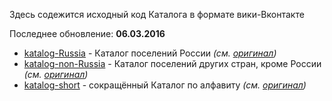 Здесь содежится исходный код Каталога в формате вики-Вконтакте  

Последнее обновление: **06.03.2016**

* [katalog-Russia](https://github.com/dimitrius-brest/katalog-poseleniy-RP/blob/master/katalog-vk/katalog-Russia) - Каталог поселений России *(см. [оригинал](https://vk.com/page-13589694_48705979))*
* [katalog-non-Russia](https://github.com/dimitrius-brest/katalog-poseleniy-RP/blob/master/katalog-vk/katalog-non-Russia) - Каталог поселений других стран, кроме России *(см. [оригинал](https://vk.com/page-13589694_48705980))*
* [katalog-short](https://github.com/dimitrius-brest/katalog-poseleniy-RP/blob/master/katalog-vk/katalog-short) - сокращённый Каталог по алфавиту *(см. [оригинал](https://vk.com/page-13589694_44075116))*
